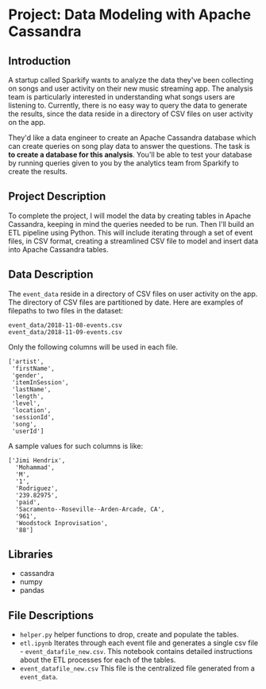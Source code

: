 # Project: Data Modeling with Apache Cassandra

## Introduction
A startup called Sparkify wants to analyze the data they've been collecting on songs and user activity on their new music streaming app. The analysis team is particularly interested in understanding what songs users are listening to. Currently, there is no easy way to query the data to generate the results, since the data reside in a directory of CSV files on user activity on the app.   

They'd like a data engineer to create an Apache Cassandra database which can create queries on song play data to answer the questions. The task is __to create a database for this analysis__. You'll be able to test your database by running queries given to you by the analytics team from Sparkify to create the results.

## Project Description
To complete the project, I will model the data by creating tables in Apache Cassandra, keeping in mind the queries needed to be run. Then I'll build an ETL pipeline using Python. This will include iterating through a set of event files, in CSV format, creating a streamlined CSV file to model and insert data into Apache Cassandra tables. 

## Data Description
The `event_data` reside in a directory of CSV files on user activity on the app. The directory of CSV files are partitioned by date. Here are examples of filepaths to two files in the dataset:
```
event_data/2018-11-08-events.csv
event_data/2018-11-09-events.csv
```
Only the following columns will be used in each file.
```
['artist',
 'firstName',
 'gender',
 'itemInSession',
 'lastName',
 'length',
 'level',
 'location',
 'sessionId',
 'song',
 'userId']
```   

A sample values for such columns is like: 
```
['Jimi Hendrix',
  'Mohammad',
  'M',
  '1',
  'Rodriguez',
  '239.82975',
  'paid',
  'Sacramento--Roseville--Arden-Arcade, CA',
  '961',
  'Woodstock Inprovisation',
  '88']
  ```

## Libraries
- cassandra
- numpy
- pandas


## File Descriptions
- `helper.py` helper functions to drop, create and populate the tables.
- `etl.ipynb` Iterates through each event file  and generates a single csv file - `event_datafile_new.csv`. This notebook contains detailed instructions about the ETL processes for each of the tables.
- `event_datafile_new.csv` This file is the centralized file generated from a `event_data`.
